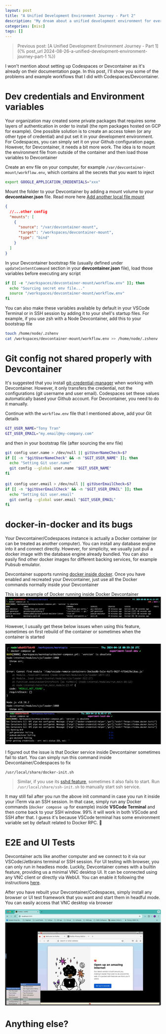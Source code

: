 ```yaml
---
layout: post
title: "A Unified Development Environment Journey - Part 2"
description: "My dream about a unified development environment for everybody in the team for the last 10 years..."
categories: [misc]
tags: []
---
```


> Previous post: [A Unified Development Environment Journey - Part 1]({% post_url 2024-08-26-a-unified-development-environment-journey-part-1 %})

I won't mention about setting up Codespaces or Devcontainer as it's already on their documentation
page. In this post, I'll show you some of the problems and example workflows that I did with
Codespaces/Devcontainer.

# Dev credentials and Environment variables

Your organization may created some private packages that requires some layers of authentication in
order to install (the npm packages hosted on GCP for example). One possible solution is to create
an access token (or any other type of credential) and put set it in your development environment.
For Codespaces, you can simply set it on your Github configuration page. However, for Devcontainer,
it needs a bit more work. The idea is to mount the environment file from outside of the container
and then load those variables to Devcontainer

Create an env file on your computer, for example `/var/devcontainer-mount/workflow.env`, which
contains all the secrets that you want to inject
```bash
export GOOGLE_APPLICATION_CREDENTIALS="xxx"
```

Mount the folder to your Devcontainer by adding a mount volume to your **devcontainer.json** file.
Read more here [Add another local file mount](https://code.visualstudio.com/remote/advancedcontainers/add-local-file-mount)
```json
{
  //...other config
  "mounts": [
    {
      "source": "/var/devcontainer-mount",
      "target": "/workspaces/devcontainer-mount",
      "type": "bind"
    }
  ]
}
```

<!-- more -->

In your Devcontainer bootstrap file (usually defined under `updateContentCommand` section in your
**devcontainer.json** file), load those variables before executing any script
```bash
if [[ -e "/workspaces/devcontainer-mount/workflow.env" ]]; then
  echo "Sourcing secret env file..."
  source "/workspaces/devcontainer-mount/workflow.env"
fi
```

You can also make these variables available by default in your VSCode Terminal or in SSH session
by adding it to your shell's startup files. For example, if you use zsh with a Node Devcontainer,
add this to your bootstrap file
```bash
touch /home/node/.zshenv
cat /workspaces/devcontainer-mount/workflow.env >> /home/node/.zshenv
```

# Git config not shared properly with Devcontainer

It's suggested that you install [git-credential-manager](https://github.com/git-ecosystem/git-credential-manager)
when working with Devcontainer. However, it only transfers the credential, not the configurations (git username and user email).
Codespaces set these values automatically based your Github account. For Devcontainer, you need
to do it manually.

Continue with the `workflow.env` file that I mentioned above, add your Git details
```bash
GIT_USER_NAME="Tony Tran"
GIT_USER_EMAIL="my.email@my-company.com"
```

and then in your bootstrap file (after sourcing the env file)
```bash
git config user.name > /dev/null || gitUserNameCheck=$?
if [[ -n "$gitUserNameCheck" && -n "$GIT_USER_NAME" ]]; then
  echo "Setting Git user.name"
  git config --global user.name "$GIT_USER_NAME"
fi

git config user.email > /dev/null || gitUserEmailCheck=$?
if [[ -n "$gitUserEmailCheck" && -n "$GIT_USER_EMAIL" ]]; then
  echo "Setting Git user.email"
  git config --global user.email "$GIT_USER_EMAIL"
fi
```

# docker-in-docker and its bugs

Your Devcontainer/Codespaces instance is actually a Docker container (or can be treated as another
computer). You can install any database engine into it and connect directly. However, for
simplicity, we usually just pull a docker image with the database engine already bundled. You can
also easily find other docker images for different backing services, for example Pubsub emulator.

Devcontainer supports running
[docker inside docker](https://github.com/devcontainers/features/tree/main/src/docker-in-docker).
Once you have enabled and recreated your Devcontainer, just use all the Docker commands normally
inside your Devcontainer

This is an example of Docker running inside Docker Devcontainer
![docker-in-docker](/files/2024-04-19-a-unified-dev-environment/docker-in-docker.jpg)

However, I usually get these below issues when using this feature, sometimes on first rebuild of
the container or sometimes when the container is started

![docker issue 1](/files/2024-04-19-a-unified-dev-environment/docker-issue-1.jpg)
![docker issue 2](/files/2024-04-19-a-unified-dev-environment/docker-issue-2.jpg)

I figured out the issue is that Docker service inside Devcontainer sometimes fail to start. You can
simply run this command inside Devcontainer/Codespaces to fix

```
/usr/local/share/docker-init.sh
```

> Similar, if you use its
> [sshd feature](https://github.com/devcontainers/features/tree/main/src/sshd), sometimes it also
> fails to start. Run `/usr/local/share/ssh-init.sh` to manually start ssh service.

It may still fail after you run the above init command in case you run it inside your iTerm via an
SSH session. In that case, simply run any Docker commands (`docker compose up` for example) inside
**VSCode Terminal** and then come back to your SSH window. 99% it will work in both VSCode and SSH
after that. I guess it's because VSCode terminal has some environment variable set by default
related to Docker RPC. 🫠

# E2E and UI Tests

Devcontainer acts like another computer and we connect to it via our VSCode/Jetbrains terminal
or SSH session. For UI testing with browser, you can only run in headless mode. Luckily,
Devcontainer comes with a builtin feature, providing us a minimal VNC desktop UI. It can be
connected using any VNC client or directly via WebUI. You can enable it following the instructions
[here](https://github.com/devcontainers/features/tree/main/src/desktop-lite).

After you have rebuilt your Devcontainer/Codespaces, simply install any browser or UI test
framework that you want and start them in headful mode. You can easily access that VNC desktop
via browser

![lite-desktop](/files/2024-04-19-a-unified-dev-environment/desktop.jpg)

# Anything else?